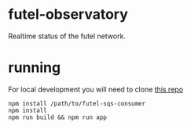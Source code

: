 # futel-observatory
Realtime status of the futel network.

# running

For local development you will need to clone [this repo](https://github.com/breedx2/futel-sqs-consumer)

```
npm install /path/to/futel-sqs-consumer
npm install
npm run build && npm run app
```
